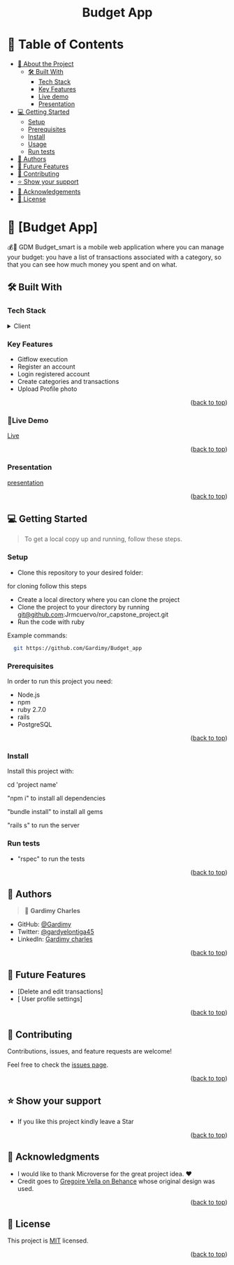 <br>
<div align='center'>
	<h1>Budget App</h1>
  </div>
<a name="readme-top"></a>

# 📗 Table of Contents

- [📖 About the Project](#about-project)
  - [🛠 Built With](#built-with)
    - [Tech Stack](#tech-stack)
    - [Key Features](#key-features)
    - [Live demo](#🚀live-demo)
    - [Presentation](#presentation)
- [💻 Getting Started](#getting-started)
  - [Setup](#setup)
  - [Prerequisites](#prerequisites)
  - [Install](#install)
  - [Usage](#usage)
  - [Run tests](#run-tests)
- [👥 Authors](#authors)
- [🔭 Future Features](#future-features)
- [🤝 Contributing](#contributing)
- [⭐️ Show your support](#support)
- [🙏 Acknowledgements](#acknowledgements)
- [📝 License](#license)

<!-- PROJECT DESCRIPTION -->

# 📖 [Budget App] <a name="about-project"></a>

💰💼 GDM Budget_smart is a mobile web application where you can manage your budget: you have a list of transactions associated with a category, so that you can see how much money you spent and on what.

## 🛠 Built With <a name="built-with"></a>

### Tech Stack <a name="tech-stack"></a>

<details>
  <summary>Client</summary>
  <ul>
    <li><a href="https://reactjs.org/">Rails</a></li>
  </ul>
</details>

<!-- Features -->

### Key Features <a name="key-features"></a>

- Gitflow execution
- Register an account
- Login registered account
- Create categories and transactions
- Upload Profile photo

<p align="right">(<a href="#readme-top">back to top</a>)</p>

### 🚀Live Demo <a name="Live Demo"></a>

[Live](https://gdm-budget-smart2.onrender.com)

<p align="right">(<a href="#readme-top">back to top</a>)</p>

### Presentation <a name="Presentation"></a>

[presentation](https://drive.google.com/file/d/1WKvpQqHMQDH3GazsHVhR_IJ0Q8omJMJ6/view?usp=sharing)

<p align="right">(<a href="#readme-top">back to top</a>)</p>

<!-- GETTING STARTED -->

## 💻 Getting Started <a name="getting-started"></a>

> To get a local copy up and running, follow these steps.

### Setup

- Clone this repository to your desired folder:

for cloning follow this steps

- Create a local directory where you can clone the project
- Clone the project to your directory by running
 git@github.com:Jrmcuervo/ror_capstone_project.git
- Run the code with ruby

Example commands:

```sh
  git https://github.com/Gardimy/Budget_app
```

### Prerequisites

In order to run this project you need:

- Node.js
- npm
- ruby 2.7.0
- rails
- PostgreSQL

<p align="right">(<a href="#readme-top">back to top</a>)</p>

### Install

Install this project with:

cd 'project name'

"npm i" to install all dependencies

"bundle install" to install all gems

"rails s" to run the server

### Run tests

- "rspec" to run the tests

<p align="right">(<a href="#readme-top">back to top</a>)</p>

<!-- AUTHORS -->

## 👥 Authors <a name="authors"></a>

> 👤 **Gardimy Charles**

- GitHub: [@Gardimy](https://github.com/Gardimy)
- Twitter: [@gardyelontiga45](https://twitter.com/gardyelontiga45)
- LinkedIn: [Gardimy charles](https://www.linkedin.com/in/gardimycharles/)

<p align="right">(<a href="#readme-top">back to top</a>)</p>

<!-- FUTURE FEATURES -->

## 🔭 Future Features <a name="future-features"></a>

- [Delete and edit transactions]
- [ User profile settings]

<p align="right">(<a href="#readme-top">back to top</a>)</p>

<!-- CONTRIBUTING -->

## 🤝 Contributing <a name="contributing"></a>

Contributions, issues, and feature requests are welcome!

Feel free to check the [issues page](https://github.com/Gardimy/Budget_app/issues).

<p align="right">(<a href="#readme-top">back to top</a>)</p>

<!-- SUPPORT -->

## ⭐️ Show your support <a name="support"></a>

- If you like this project kindly leave a Star

<p align="right">(<a href="#readme-top">back to top</a>)</p>

<!-- ACKNOWLEDGEMENTS -->

## 🙏 Acknowledgments <a name="acknowledgements"></a>

- I would like to thank Microverse for the great project idea. ❤️
- Credit goes to [Gregoire Vella on Behance](https://www.behance.net/gregoirevella) whose original design was used.

<p align="right">(<a href="#readme-top">back to top</a>)</p>

<!-- LICENSE -->

## 📝 License <a name="license"></a>

This project is [MIT](./LICENSE) licensed.

<p align="right">(<a href="#readme-top">back to top</a>) </p>